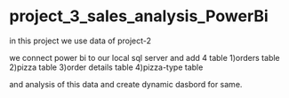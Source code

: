 # project_3_sales_analysis_PowerBi

in this project we use data of project-2

we connect power bi to our local sql server and add 4 table
1)orders table
2)pizza table
3)order details table
4)pizza-type table

and analysis of this data and create dynamic dasbord for same.
